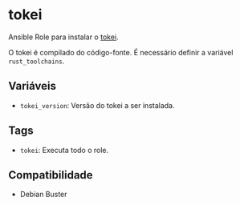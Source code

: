 # tokei

Ansible Role para instalar o [tokei](https://github.com/XAMPPRocky/tokei).

O tokei é compilado do código-fonte. É necessário definir a variável `rust_toolchains`.

## Variáveis

- `tokei_version`: Versão do tokei a ser instalada.

## Tags

- `tokei`: Executa todo o role.

## Compatibilidade

- Debian Buster
